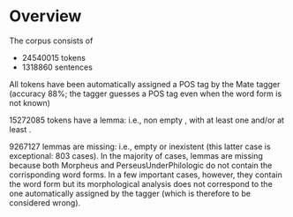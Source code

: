 # Overview

The corpus consists of 
* 24540015 tokens
* 1318860 sentences

All tokens have been automatically assigned a POS tag by the Mate tagger (accuracy 88%; the tagger guesses a POS tag even when the word form is not known)

15272085 tokens have a lemma: i.e., non empty <l/>, with at least one <l1/> and/or at least <l2/>.

9267127 lemmas are missing: i.e., empty <l/> or inexistent <l/> (this latter case is exceptional: 803 cases). In the majority of cases, 
lemmas are missing because both Morpheus and PerseusUnderPhilologic do not contain the corrisponding word forms. In a few important cases, however, they contain the word form but its morphological analysis does not correspond to the one automatically assigned by the tagger (which is therefore to be considered wrong).   
